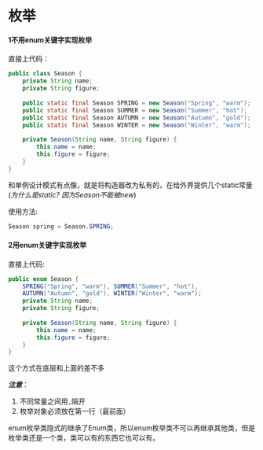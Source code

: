 # 枚举

#### 1不用enum关键字实现枚举

直接上代码：

```java
public class Season {
    private String name;
    private String figure;
    
    public static final Season SPRING = new Season("Spring", "warm");
    public static final Season SUMMER = new Season("Summer", "hot");
    public static final Season AUTUMN = new Season("Autumn", "gold");
    public static final Season WINTER = new Season("Winter", "warm");
    
    private Season(String name, String figure) {
        this.name = name;
        this.figure = figure;
    }
}
```

和单例设计模式有点像，就是将构造器改为私有的，在给外界提供几个static常量(*为什么是static? 因为Season不能被new*)

使用方法:

```java
Season spring = Season.SPRING;
```

#### 2用enum关键字实现枚举

直接上代码:

```java
public enum Season {
    SPRING("Spring", "warm"), SUMMER("Summer", "hot"), 
    AUTUMN("Autumn", "gold"), WINTER("Winter", "warm");
    private String name;
    private String figure;
    
    private Season(String name, String figure) {
        this.name = name;
        this.figure = figure;
    }
}
```

这个方式在底层和上面的差不多

***注意***：

1. 不同常量之间用`,`隔开
2. 枚举对象必须放在第一行（最前面）

enum枚举类隐式的继承了Enum类，所以enum枚举类不可以再继承其他类，但是枚举类还是一个类，类可以有的东西它也可以有。
